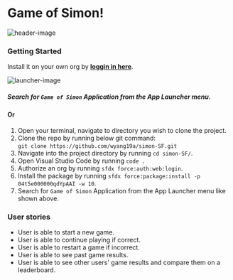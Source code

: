 # Game of Simon!
![header-image](https://imgur.com/atK8eHJ.png)

### Getting Started
Install it on your own org by **[loggin in here](https://login.salesforce.com/packaging/installPackage.apexp?p0=04t5e000000qdYpAAI)**.  

![launcher-image](https://imgur.com/iw5Jw4o.png)
##### Search for `Game of Simon` Application from the App Launcher menu.

#### Or

1. Open your terminal, navigate to directory you wish to clone the project.
2. Clone the repo by running below git command:  
`git clone https://github.com/wyang19a/simon-SF.git`
3. Navigate into the project directory by running `cd simon-SF/`.
4. Open Visual Studio Code by running `code .`
5. Authorize an org by running `sfdx force:auth:web:login`.
6. Install the package by running `sfdx force:package:install -p 04t5e000000qdYpAAI -w 10`.
7. Search for `Game of Simon` Application from the App Launcher menu like shown above.

### User stories
- User is able to start a new game.
- User is able to continue playing if correct.
- User is able to restart a game if incorrect.
- User is able to see past game results.
- User is able to see other users' game results and compare them on a leaderboard.

